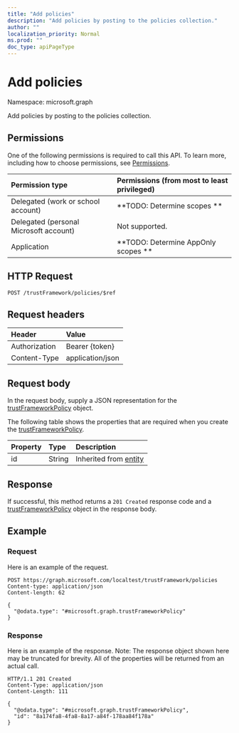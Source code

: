 ```yaml
---
title: "Add policies"
description: "Add policies by posting to the policies collection."
author: ""
localization_priority: Normal
ms.prod: ""
doc_type: apiPageType
---
```


# Add policies

Namespace: microsoft.graph

Add policies by posting to the policies collection.

## Permissions
One of the following permissions is required to call this API. To learn more, including how to choose permissions, see [Permissions](/concepts/permissions-reference.md).

|Permission type|Permissions (from most to least privileged)|
|:---|:---|
|Delegated (work or school account)|**TODO: Determine scopes **|
|Delegated (personal Microsoft account)|Not supported.|
|Application|**TODO: Determine AppOnly scopes **|

## HTTP Request
<!-- {
  "blockType": "ignored"
}
-->
``` http
POST /trustFramework/policies/$ref
```

## Request headers
|Header|Value|
|:---|:---|
|Authorization|Bearer {token}|
|Content-Type|application/json|

## Request body
In the request body, supply a JSON representation for the [trustFrameworkPolicy](../resources/trustframeworkpolicy.md) object.

The following table shows the properties that are required when you create the [trustFrameworkPolicy](../resources/trustframeworkpolicy.md).

|Property|Type|Description|
|:---|:---|:---|
|id|String| Inherited from [entity](../resources/entity.md)|



## Response
If successful, this method returns a `201 Created` response code and a [trustFrameworkPolicy](../resources/trustframeworkpolicy.md) object in the response body.

## Example

### Request
Here is an example of the request.
<!-- {
  "blockType": "request",
  "name": "create_trustframeworkpolicy_from_"
}
-->
``` http
POST https://graph.microsoft.com/localtest/trustFramework/policies
Content-type: application/json
Content-length: 62

{
  "@odata.type": "#microsoft.graph.trustFrameworkPolicy"
}
```

### Response
Here is an example of the response. Note: The response object shown here may be truncated for brevity. All of the properties will be returned from an actual call.
<!-- {
  "blockType": "response",
  "truncated": true,
  "@odata.type": "microsoft.graph.trustframeworkpolicy"
}
-->
``` http
HTTP/1.1 201 Created
Content-Type: application/json
Content-Length: 111

{
  "@odata.type": "#microsoft.graph.trustFrameworkPolicy",
  "id": "8a174fa8-4fa8-8a17-a84f-178aa84f178a"
}
```

